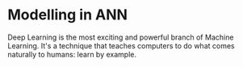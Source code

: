 # Modelling in ANN

Deep Learning is the most exciting and powerful branch of Machine Learning. It's a technique that teaches computers to do what comes naturally to humans: learn by example.
